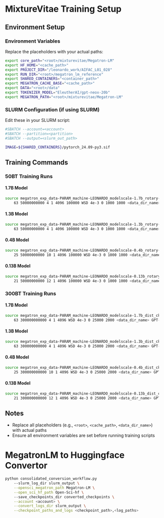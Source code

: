 # MixtureVitae Training Setup

## Environment Setup

### Environment Variables
Replace the placeholders with your actual paths:

```bash
export core_path="<root>/mixturevitae/Megatron-LM"
export HF_HOME="<cache_path>"
export PROJECT_DIR="/leonardo_work/AIFAC_L01_028"
export RUN_DIR="<root>/megatron_lm_reference"
export SHARED_CONTAINERS="<container_path>"
export MEGATRON_CACHE_BASE="<cache_path>"
export DATA="<root>/data"
export TOKENIZER_MODEL="EleutherAI/gpt-neox-20b"
export MEGATRON_PATH="<root>/mixturevitae/Megatron-LM"
```

### SLURM Configuration (if using SLURM)
Edit these in your SLURM script:

```bash
#SBATCH --account=<account>
#SBATCH --partition=<partition>
#SBATCH --output=<slurm_out_path>

IMAGE=${SHARED_CONTAINERS}/pytorch_24.09-py3.sif
```

## Training Commands

### 50BT Training Runs

#### 1.7B Model
```bash
source megatron_exp_data-PARAM_machine-LEONARDO_modelscale-1.7b_rotary-PARAM_dist_ckpt_dataIter.sh \
    63 50000000000 4 1 4096 100000 WSD 4e-3 0 1000 1000 <data_dir_name> GPT-NeoX 0
```

#### 1.3B Model
```bash
source megatron_exp_data-PARAM_machine-LEONARDO_modelscale-1.3b_rotary-PARAM_dist_ckpt_dataIter.sh \
    63 50000000000 4 1 4096 100000 WSD 4e-3 0 1000 1000 <data_dir_name> GPT-NeoX 0
```

#### 0.4B Model
```bash
source megatron_exp_data-PARAM_machine-LEONARDO_modelscale-0.4b_rotary-PARAM_dist_ckpt_dataIter.sh \
    25 50000000000 10 1 4096 100000 WSD 4e-3 0 1000 1000 <data_dir_name> GPT-NeoX 0
```

#### 0.13B Model
```bash
source megatron_exp_data-PARAM_machine-LEONARDO_modelscale-0.13b_rotary-PARAM_dist_ckpt_dataIter.sh 
    21 50000000000 12 1 4096 100000 WSD 4e-3 0 1000 1000 <data_dir_name> GPT-NeoX 0
```

### 300BT Training Runs

#### 1.7B Model
```bash
source megatron_exp_data-PARAM_machine-LEONARDO_modelscale-1.7b_dist_ckpt_dataIter.sh \
    63 300000000000 4 1 4096 WSD 4e-3 0 25000 2000 <data_dir_name> GPT-NeoX 0
```

#### 1.3B Model
```bash
source megatron_exp_data-PARAM_machine-LEONARDO_modelscale-1.3b_dist_ckpt_dataIter.sh \
    63 300000000000 4 1 4096 WSD 4e-3 0 25000 2000 <data_dir_name> GPT-NeoX 0
```

#### 0.4B Model
```bash
source megatron_exp_data-PARAM_machine-LEONARDO_modelscale-0.4b_dist_ckpt_dataIter.sh \
    25 300000000000 10 1 4096 WSD 4e-3 0 25000 2000 <data_dir_name> GPT-NeoX 0
```

#### 0.13B Model
```bash
source megatron_exp_data-PARAM_machine-LEONARDO_modelscale-0.13b_dist_ckpt_dataIter.sh \
    21 300000000000 12 1 4096 WSD 4e-3 0 25000 2000 <data_dir_name> GPT-NeoX 0
```

## Notes

- Replace all placeholders (e.g., `<root>`, `<cache_path>`, `<data_dir_name>`) with actual paths
- Ensure all environment variables are set before running training scripts


# MegatronLM to Huggingface Convertor

```bash
python consolidated_conversion_workflow.py 
    --slurm_log_dir slurm_output \
    --opensci_megatron_path Megatron-LM \
    --open_sci_hf_path Open-Sci-hf \ 
    --save_checkpoints_dir converted_checkpoints \
    --account <account> \
    --convert_logs_dir slurm_output \
    --checkpoint_paths_and_logs <checkpoint_path>,<log_paths>
```